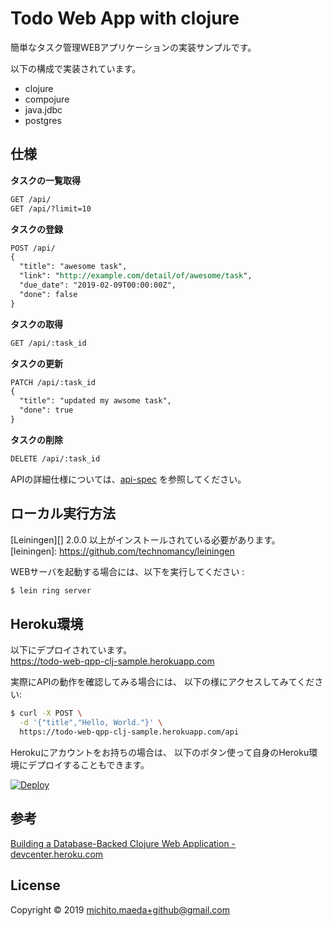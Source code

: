 # Todo Web App with clojure

簡単なタスク管理WEBアプリケーションの実装サンプルです。

以下の構成で実装されています。

- clojure
- compojure
- java.jdbc
- postgres

## 仕様

**タスクの一覧取得**
```rest
GET /api/
GET /api/?limit=10
```

**タスクの登録**
```rest
POST /api/
{
  "title": "awesome task",
  "link": "http://example.com/detail/of/awesome/task",
  "due_date": "2019-02-09T00:00:00Z",
  "done": false
}

```

**タスクの取得**
```rest
GET /api/:task_id
```

**タスクの更新**
```rest
PATCH /api/:task_id
{
  "title": "updated my awsome task",
  "done": true
}
```

**タスクの削除**
```rest
DELETE /api/:task_id
```


APIの詳細仕様については、[api-spec](api-spec.rest) を参照してください。

## ローカル実行方法

[Leiningen][] 2.0.0 以上がインストールされている必要があります。
[leiningen]: https://github.com/technomancy/leiningen

WEBサーバを起動する場合には、以下を実行してください :

```sh
$ lein ring server
```

## Heroku環境
以下にデプロイされています。  
https://todo-web-qpp-clj-sample.herokuapp.com

実際にAPIの動作を確認してみる場合には、
以下の様にアクセスしてみてください:

```sh
$ curl -X POST \
  -d '{"title","Hello, World."}' \
  https://todo-web-qpp-clj-sample.herokuapp.com/api
```

Herokuにアカウントをお持ちの場合は、
以下のボタン使って自身のHeroku環境にデプロイすることもできます。

<a href="https://heroku.com/deploy?template=https://github.com/micheam/todo-web-app-clj-sample">
  <img src="https://www.herokucdn.com/deploy/button.svg" alt="Deploy">
</a>

## 参考
[Building a Database-Backed Clojure Web Application - devcenter.heroku.com](https://devcenter.heroku.com/articles/clojure-web-application)

## License

Copyright © 2019 michito.maeda+github@gmail.com
